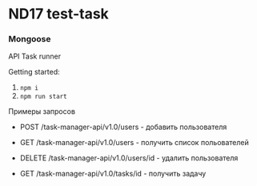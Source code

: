 # ND17 test-task

### Mongoose
API Task runner

Getting started:

1. `npm i`
2. `npm run start`

Примеры запросов
- POST /task-manager-api/v1.0/users - добавить пользователя
- GET /task-manager-api/v1.0/users - получить список польователей
- DELETE /task-manager-api/v1.0/users/id - удалить пользователя

- GET /task-manager-api/v1.0/tasks/id - получить задачу 
